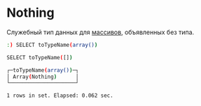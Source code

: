 <a name="format-nothing"></a>

<h1 id="nothing">Nothing</h1>

Служебный тип данных для [массивов](array.md#data_type-array), объявленных без типа.

```bash
:) SELECT toTypeName(array())

SELECT toTypeName([])

┌─toTypeName(array())─┐
│ Array(Nothing)      │
└─────────────────────┘

1 rows in set. Elapsed: 0.062 sec.
```

